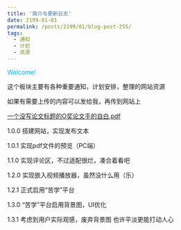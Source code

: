 ```yaml
---
title: '简介与更新日志'
date: 2199-01-01
permalink: /posts/2199/01/blog-post-255/
tags:
  - 通知
  - 计划
  - 资源
---
```


<font color="#00b0f0">Welcome!</font>


这个板块主要有各种重要通知，计划安排，整理的网站资源

如果有需要上传的内容可以发给我，再传到网站上

[一个没写论文标题的O奖论文手的自白.pdf](https://cicfish.github.io/pdf-files/一个没写论文标题的O奖论文手的自白.pdf)

1.0.0 搭建网站，实现发布文本

1.0.1 实现pdf文件的预览（PC端）

1.1.0 实现评论区，不过适配很烂，凑合着看吧

1.2.0 实现嵌入视频播放器，虽然没什么用（乐）

1.2.1 正式启用“苦学”平台

1.3.0 “苦学”平台启用背景图，UI优化

1.3.1 考虑到用户实际观感，废弃背景图
      也许平淡更能打动人心
